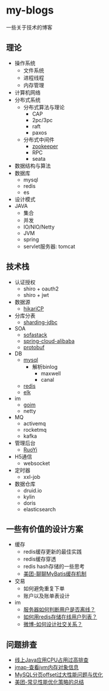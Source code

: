 # my-blogs
 一些关于技术的博客

## 理论
* 操作系统
    * 文件系统
    * 进程线程
    * 内存管理
* 计算机网络
* 分布式系统
    * 分布式算法与理论
        * CAP
        * 2pc/3pc
        * raft
        * paxos
    * 分布式中间件
        * [zookeeper](https://zookeeper.apache.org/)
        * RPC
        * seata
* 数据结构与算法
* 数据库
    * mysql
    * redis
    * es
* 设计模式
* JAVA
    * 集合
    * 并发
    * IO/NIO/Netty
    * JVM
    * spring
    * servlet服务器: tomcat

## 技术栈
* 认证授权
    * shiro + oauth2
    * shiro + jwt
* 数据源
    * [hikariCP](https://github.com/brettwooldridge/HikariCP)
* 分库分表
    * [sharding-jdbc](https://shardingsphere.apache.org/document/current/cn/manual/sharding-jdbc/)
* SOA
    * [sofastack](https://www.sofastack.tech/)
    * [spring-cloud-alibaba](https://github.com/alibaba/spring-cloud-alibaba)
    * [protobuf](https://developers.google.com/protocol-buffers)
* DB
    * [mysql](https://dev.mysql.com/doc/refman/5.7/en/select-benchmarking.html)
        * 解析binlog
            * maxwell
            * canal
    * [redis](https://redis.io/topics/cluster-tutorial)
    * [elk](https://www.elastic.co/cn/)
* im
    * [goim](https://github.com/Terry-Mao/goim)
    * netty
* MQ
    * activemq
    * rocketmq
    * kafka
* 管理后台
    * [RuoYi](https://gitee.com/y_project/RuoYi)
* H5通信
    * websocket
* 定时器
    * xxl-job
* 数据仓库
    * druid.io
    * kylin
    * doris
    * elasticsearch

## 一些有价值的设计方案
* 缓存
    * redis缓存更新的最佳实践
    * redis缓存穿透
    * redis hash存储的一些思考
    * [美团-聊聊MyBatis缓存机制](https://tech.meituan.com/2018/01/19/mybatis-cache.html)
* 交易
    * 如何避免重复下单
    * 账户以及账单表设计
* im
    * [服务器如何判断用户是否离线？](design/im/服务器如何判断用户是否离线.md)
    * [如何用redis存储在线用户列表？](http://blog.huangz.me/diary/2016/redis-count-online-users.html)
    * [微博-如何设计社交关系？](https://www.infoq.cn/article/weibo-relation-service-with-redis)

## 问题排查
* [线上Java应用CPU占用过高排查](java-blogs/线上Java应用CPU占用过高排查.md)
* [jmap-查看jvm内存对象信息](https://houbb.github.io/2018/10/08/jvm-27-gc-jmap)
* [MySQL分页offset过大性能问题与优化](https://juejin.im/entry/5c06b4d6e51d451df253b985)
* [美团-常见性能优化策略的总结](https://tech.meituan.com/2016/12/02/performance-tunning.html)